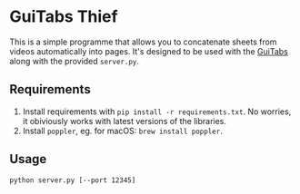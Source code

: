 # GuiTabs Thief

This is a simple programme that allows you to concatenate sheets from videos automatically into pages. It's designed to be used with the [GuiTabs](https://github.com/io-club/GuiTabs) along with the provided `server.py`.

## Requirements

1. Install requirements with `pip install -r requirements.txt`. No worries, it obiviously works with latest versions of the libraries.
2. Install `poppler`, eg. for macOS: `brew install poppler`.

## Usage

```bash
python server.py [--port 12345]
```
